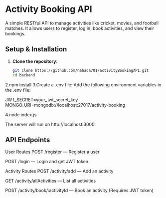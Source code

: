 # Activity Booking API

A simple RESTful API to manage activities like cricket, movies, and football matches. It allows users to register, log in, book activities, and view their bookings.

## Setup & Installation

1. **Clone the repository**:
   ```bash
   git clone https://github.com/nahada701/activityBookingAPI.git
   cd backend
2.npm install
3.Create a .env file:
Add the following environment variables in the .env file:

JWT_SECRET=your_jwt_secret_key
MONGO_URI=mongodb://localhost:27017/activity-booking

4.node index.js

The server will run on http://localhost:3000.

API Endpoints
-------------
User Routes
POST /register — Register a user

POST /login — Login and get JWT token

Activity Routes
POST /activity/add — Add an activity

GET /activity/allActivities — List all activities

POST /activity/book/:activityId — Book an activity (Requires JWT token)


